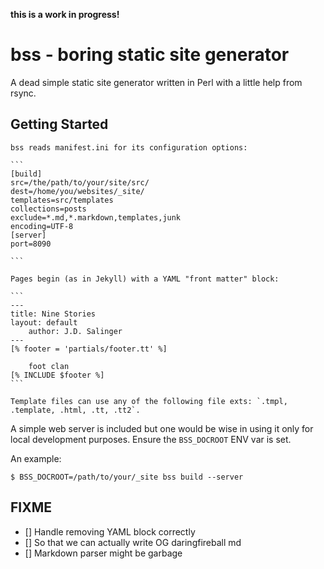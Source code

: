 **this is a work in progress!**

# bss - boring static site generator

A dead simple static site generator written in Perl with a little help from rsync.

## Getting Started

	bss reads manifest.ini for its configuration options:

	```
	[build]
	src=/the/path/to/your/site/src/
	dest=/home/you/websites/_site/
	templates=src/templates
	collections=posts
	exclude=*.md,*.markdown,templates,junk
	encoding=UTF-8
	[server]
	port=8090

	```

	Pages begin (as in Jekyll) with a YAML "front matter" block:  

	```
	---
	title: Nine Stories
	layout: default 
        author: J.D. Salinger 
	---
	[% footer = 'partials/footer.tt' %]

		foot clan
	[% INCLUDE $footer %]
	```

	Template files can use any of the following file exts: `.tmpl, .template, .html, .tt, .tt2`.

A simple web server is included but one would be wise in using it only for local development purposes.
Ensure the `BSS_DOCROOT` ENV var is set.

An example:

```
$ BSS_DOCROOT=/path/to/your/_site bss build --server
```

## FIXME
- [] Handle removing YAML block correctly
- [] So that we can actually write OG daringfireball md
- [] Markdown parser might be garbage 
